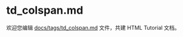 td_colspan.md
===

欢迎您编辑 <a target="__blank" href="https://github.com/jaywcjlove/html-tutorial/blob/master/docs/tags/td_colspan.md">docs/tags/td_colspan.md</a> 文件，共建 HTML Tutorial 文档。